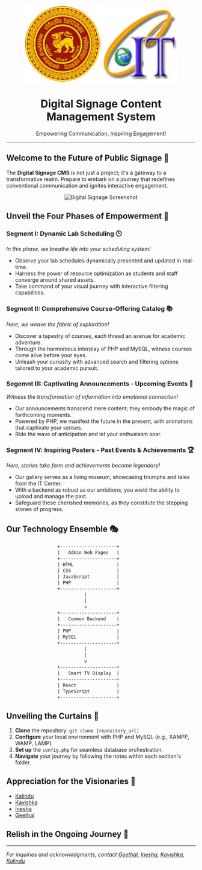<div align="center">
    <img src="tv\src\assets\UOPLogo.svg" alt="Logo 1" width="200">
    <img src="tv\src\assets\ITCenterLogo.svg" alt="Logo 2" width="200">
    <h1>Digital Signage Content Management System</h1>
    <p>Empowering Communication, Inspiring Engagement!</p>
</div>


---

## Welcome to the Future of Public Signage 🌟

The **Digital Signage CMS** is not just a project; it's a gateway to a transformative realm. Prepare to embark on a journey that redefines conventional communication and ignites interactive engagement.

<p align="center">
    <img src="path/to/your/screenshot.png" alt="Digital Signage Screenshot" width="800">
</p>

## Unveil the Four Phases of Empowerment 🚀

### Segment I: Dynamic Lab Scheduling 🕒

*In this phase, we breathe life into your scheduling system!*

- Observe your lab schedules dynamically presented and updated in real-time.
- Harness the power of resource optimization as students and staff converge around shared assets.
- Take command of your visual journey with interactive filtering capabilities.

### Segment II: Comprehensive Course-Offering Catalog 📚

*Here, we weave the fabric of exploration!*

- Discover a tapestry of courses, each thread an avenue for academic adventure.
- Through the harmonious interplay of PHP and MySQL, witness courses come alive before your eyes.
- Unleash your curiosity with advanced search and filtering options tailored to your academic pursuit.

### Segemnt III: Captivating Announcements - Upcoming Events 🎉

*Witness the transformation of information into emotional connection!*

- Our announcements transcend mere content; they embody the magic of forthcoming moments.
- Powered by PHP, we manifest the future in the present, with animations that captivate your senses.
- Ride the wave of anticipation and let your enthusiasm soar.

### Segment IV: Inspiring Posters - Past Events & Achievements 🏆

*Here, stories take form and achievements become legendary!*

- Our gallery serves as a living museum, showcasing triumphs and tales from the IT Center.
- With a backend as robust as our ambitions, you wield the ability to upload and manage the past.
- Safeguard these cherished memories, as they constitute the stepping stones of progress.

## Our Technology Ensemble 🎭
```
                   +---------------------+
                   |   Admin Web Pages   |
                   +---------------------+
                   | HTML                |
                   | CSS                 |
                   | JavaScript          |
                   | PHP                 |
                   +---------------------+
                             |
                             |
                             v
                   +---------------------+
                   |   Common Backend    |
                   +---------------------+
                   | PHP                 |
                   | MySQL               |
                   +---------------------+
                             |
                             |
                             v
                   +---------------------+
                   |   Smart TV Display  |
                   +---------------------+
                   | React               |
                   | TypeScript          |
                   +---------------------+
```

## Unveiling the Curtains 🚪

1. **Clone** the repository: `git clone [repository_url]`
2. **Configure** your local environment with PHP and MySQL (e.g., XAMPP, WAMP, LAMP).
3. **Set up** the `config.php` for seamless database orchestration.
4. **Navigate** your journey by following the notes within each section's folder.

## Appreciation for the Visionaries 🙌

- [Kalindu](https://github.com/KalinduWijerathna)
- [Kavishka](https://github.com/Kavishkagaya)
- [Inesha](https://github.com/inesha21)
- [Geethal](https://github.com/GeethalWickramasingha)

## Relish in the Ongoing Journey 🎉


---

*For inquiries and acknowledgments, contact [Geethal](e19436@eng.pdn.ac.lk), [Inesha](e19090@eng.pdn.ac.lk), [Kavishka](e19309@eng.pdn.ac.lk), [Kalindu](e19446@eng.pdn.ac.lk)*

